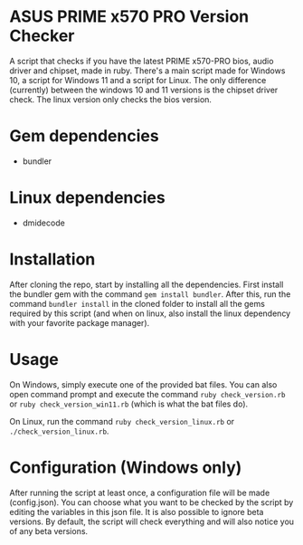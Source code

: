# ASUS PRIME x570 PRO Version Checker
A script that checks if you have the latest PRIME x570-PRO bios, audio driver and chipset, made in ruby. There's a main script made for Windows 10, a script for Windows 11 and a script for Linux. The only difference (currently) between the windows 10 and 11 versions is the chipset driver check. The linux version only checks the bios version.

# Gem dependencies
- bundler

# Linux dependencies
- dmidecode

# Installation
After cloning the repo, start by installing all the dependencies. First install the bundler gem with the command `gem install bundler`. After this, run the command `bundler install` in the cloned folder to install all the gems required by this script (and when on linux, also install the linux dependency with your favorite package manager).

# Usage
On Windows, simply execute one of the provided bat files. You can also open command prompt and execute the command `ruby check_version.rb` or `ruby check_version_win11.rb` (which is what the bat files do).

On Linux, run the command `ruby check_version_linux.rb` or `./check_version_linux.rb`.

# Configuration (Windows only)
After running the script at least once, a configuration file will be made (config.json). You can choose what you want to be checked by the script by editing the variables in this json file. It is also possible to ignore beta versions. By default, the script will check everything and will also notice you of any beta versions.
